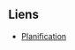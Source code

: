 ## Liens
- [Planification](https://amineyoucode.atlassian.net/jira/software/projects/STOR/boards/8/timeline?shared=&atlOrigin=eyJpIjoiYWVjZGI0YzFiMDViNDZkOWE4ZmE1YTIxYWM5ODgwMTEiLCJwIjoiaiJ9)
